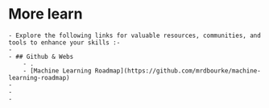 # More learn
	- Explore the following links for valuable resources, communities, and tools to enhance your skills :-
	-
	- ## Github & Webs
		- .
		- [Machine Learning Roadmap](https://github.com/mrdbourke/machine-learning-roadmap)
	-
	-
	-